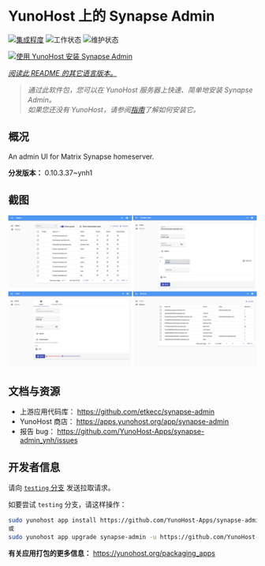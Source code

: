<!--
注意：此 README 由 <https://github.com/YunoHost/apps/tree/master/tools/readme_generator> 自动生成
请勿手动编辑。
-->

# YunoHost 上的 Synapse Admin

[![集成程度](https://apps.yunohost.org/badge/integration/synapse-admin)](https://ci-apps.yunohost.org/ci/apps/synapse-admin/)
![工作状态](https://apps.yunohost.org/badge/state/synapse-admin)
![维护状态](https://apps.yunohost.org/badge/maintained/synapse-admin)

[![使用 YunoHost 安装 Synapse Admin](https://install-app.yunohost.org/install-with-yunohost.svg)](https://install-app.yunohost.org/?app=synapse-admin)

*[阅读此 README 的其它语言版本。](./ALL_README.md)*

> *通过此软件包，您可以在 YunoHost 服务器上快速、简单地安装 Synapse Admin。*  
> *如果您还没有 YunoHost，请参阅[指南](https://yunohost.org/install)了解如何安装它。*

## 概况

An admin UI for Matrix Synapse homeserver. 


**分发版本：** 0.10.3.37~ynh1

## 截图

![Synapse Admin 的截图](./doc/screenshots/screenshots.jpg)

## 文档与资源

- 上游应用代码库： <https://github.com/etkecc/synapse-admin>
- YunoHost 商店： <https://apps.yunohost.org/app/synapse-admin>
- 报告 bug： <https://github.com/YunoHost-Apps/synapse-admin_ynh/issues>

## 开发者信息

请向 [`testing` 分支](https://github.com/YunoHost-Apps/synapse-admin_ynh/tree/testing) 发送拉取请求。

如要尝试 `testing` 分支，请这样操作：

```bash
sudo yunohost app install https://github.com/YunoHost-Apps/synapse-admin_ynh/tree/testing --debug
或
sudo yunohost app upgrade synapse-admin -u https://github.com/YunoHost-Apps/synapse-admin_ynh/tree/testing --debug
```

**有关应用打包的更多信息：** <https://yunohost.org/packaging_apps>
